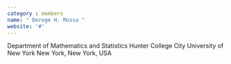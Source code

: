 ```yaml
---
category : members
name: " Derege H. Mussa " 
website: '#'
---
```

Department of Mathematics and Statistics
Hunter College
City University of New York
New York, New York, USA

